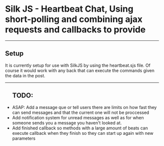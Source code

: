 <h1> Silk JS - Heartbeat Chat, Using short-polling and combining ajax requests and callbacks to provide</h1><hr />
<h2>Setup</h2>
<p>It is currently setup for use with SilkJS by using the heartbeat.sjs file. Of course it would work with any back
that can execute the commands given the data in the post.

<hr />
<ul>
  <h2><strong>TODO:</strong></h2>
  <li>ASAP: Add a message que or tell users there are limits on how fast they can send messages and that the current one 
  will not be proccessed</li>
  <li>Add notification system for unread messages as well as for when someone sends you a message you haven't looked at.</li>
  <li>Add finished callback so methods with a large amount of beats can execute callback when they finish so they
  can start up again with new parameters</li>
</ul>